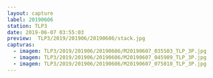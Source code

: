 ```yaml
---
layout: capture
label: 20190606
station: TLP3
date: 2019-06-07 03:55:03
preview:  TLP3/2019/201906/20190606/stack.jpg
capturas:
  - imagem: TLP3/2019/201906/20190606/M20190607_035503_TLP_3P.jpg
  - imagem: TLP3/2019/201906/20190606/M20190607_045909_TLP_3P.jpg
  - imagem: TLP3/2019/201906/20190606/M20190607_075010_TLP_3P.jpg
---
```

